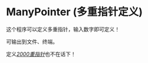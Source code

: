 # ManyPointer (多重指针定义)

这个程序可以定义多重指针，输入数字即可定义！

可输出到文件、终端。

定义<a href="https://github.com/lh11117/shadiao/blob/main/ManyPointer/test-out.cpp">*2000重指针*</a>也不在话下！
